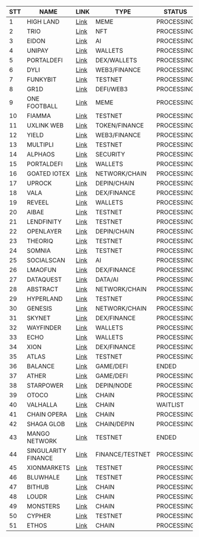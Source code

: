 | STT | NAME       | LINK                                                                                                      | TYPE      | STATUS     |
|-----|------------|-----------------------------------------------------------------------------------------------------------|-----------|------------|
| 1   | HIGH LAND  | [Link](https://highlands.wtf/?club=MeoMeow108)                                                            | MEME      | PROCESSING |
| 2   | TRIO       | [Link](https://trio.xyz/?ref=1514f1d3)                                                                    | NFT       | PROCESSING |
| 3   | EIDON      | [Link](https://app.eidon.ai/)                                                                            | AI        | PROCESSING |
| 4   | UNIPAY     | [Link](https://app.unipay.fi/waitlist?ref_code=HUNVWZ)                                                   | WALLETS   | PROCESSING |
| 5   | PORTALDEFI | [Link](https://portaldefi-dev.bonusblock.io/?r=qBzEKJaR)                                                | DEX/WALLETS | PROCESSING |
| 6   | DYLI       | [Link](https://www.dyli.io/?code=ja06316e)                                                               | WEB3/FINANCE | PROCESSING |
| 7   | FUNKYBIT   | [Link](https://testnet.funkybit.fun/invite/NEUBCWMHARB)                                                 | TESTNET   | PROCESSING |
| 8   | GR1D       | [Link](https://gr1d.gg/?ref=7lCeFm)                                                                      | DEFI/WEB3 | PROCESSING |
| 9   | ONE FOOTBALL | [Link](https://club.onefootball.com/join?referral=HlsWOWKZeMrr)                                         | MEME      | PROCESSING |
| 10  | FIAMMA     | [Link](https://test-bridge.fiammachain.io/register?code=3aJ4qZ)                                         | TESTNET   | PROCESSING |
| 11  | UXLINK WEB | [Link](https://dapp.uxlink.io/season2?ecologyAggreId=1859552610827104257&inviteCode=96047467#S2Staking)   | TOKEN/FINANCE | PROCESSING |
| 12  | YIELD      | [Link](https://yield.wallchain.xyz/contribute?referral=TL1TA)                                            | WEB3/FINANCE | PROCESSING |
| 13  | MULTIPLI   | [Link](https://testnet.multipli.fi/?referral_code=HU7EX)                                                 | TESTNET   | PROCESSING |
| 14  | ALPHAOS    | [Link](https://alphaos.net/point?invite=NEZGIT)                                                          | SECURITY  | PROCESSING |
| 15  | PORTALDEFI | [Link](https://portaltobitcoin.bonusblock.io/?r=qBzEKJaR)                                               | WALLETS   | PROCESSING |
| 16  | GOATED IOTEX | [Link](https://app.galxe.com/quest/IoTeX/GCVhatVaqr?referral_code=GRFr2JVkL6m31_KvpsPOIO4qL4zbLh8lfpE_0fYMYZwE_Ni) | NETWORK/CHAIN | PROCESSING |
| 17  | UPROCK     | [Link](https://link.uprock.com/i/4fe749a6)                                                                | DEPIN/CHAIN | PROCESSING |
| 18  | VALA       | [Link](https://vala.drops.house/invite?code=IOSXQSJTJJ&ext_id=zmbVQtrV3)                                 | DEX/FINANCE | PROCESSING |
| 19  | REVEEL     | [Link](https://reveel.id/?ref_id=A7S28BRIA)                                                               | WALLETS   | PROCESSING |
| 20  | AIBAE      | [Link](https://aibae.me/waitlist?ref_id=XJ7G34KG1)                                                       | TESTNET   | PROCESSING |
| 21  | LENDFINITY | [Link](https://airdrop.lendfinity.xyz/?af=0xe81E898F01Bc49B4A567628A6876A68ab1Bc4646)                    | TESTNET   | PROCESSING |
| 22  | OPENLAYER  | [Link](https://openlayer.deform.cc/boost?referral=FRQ7LzVLzWLr)                                           | DEPIN/CHAIN | PROCESSING |
| 23  | THEORIQ    | [Link](https://quests.theoriq.ai/?r=D93UCW9e)                                                             | TESTNET   | PROCESSING |
| 24  | SOMNIA     | [Link](https://quest.somnia.network/referrals/4BB70DFF)                                                  | TESTNET   | PROCESSING |
| 25  | SOCIALSCAN | [Link](https://socialscan.io/home?invitation_code=8LOBGK61)                                              | AI        | PROCESSING |
| 26  | LMAOFUN    | [Link](https://lmao.fun/join/9sDgCtWfc4J)                                                                | DEX/FINANCE | PROCESSING |
| 27  | DATAQUEST  | [Link](https://dataquest.nvg8.io//signup?ref=748835)                                                     | DATA/AI   | PROCESSING |
| 28  | ABSTRACT   | [Link](https://abstract.deform.cc/?referral=MeoMunDe)                                                    | NETWORK/CHAIN | PROCESSING |
| 29  | HYPERLAND  | [Link](https://testnet.hyperlend.finance/?ref=TPXOZE4XAX)                                                | TESTNET   | PROCESSING |
| 30  | GENESIS    | [Link](https://genesis.dfusion.ai/?r=aq3f33xh)                                                           | NETWORK/CHAIN | PROCESSING |
| 31  | SKYNET     | [Link](https://skynet.certik.com/quest/signup?referralId=88f18460-555b-406e-b0f4-2c2993758e16)              | DEX/FINANCE | PROCESSING |
| 32  | WAYFINDER  | [Link](https://app.wayfinder.ai/referral/TESZG0)                                                         | WALLETS   | PROCESSING |
| 33  | ECHO       | [Link](https://sayecho.xyz/?r=MeoMeow108)                                                                 | WALLETS   | PROCESSING |
| 34  | XION       | [Link](https://early.prometheansaga.com/)                                                                 | DEX/FINANCE | PROCESSING |
| 35  | ATLAS      | [Link](https://testnet.atlasnetwork.xyz/refer/7kurme3)                                                    | TESTNET   | PROCESSING |
| 36  | BALANCE    | [Link](https://balance.fun/rewards?invite_code=mrWt8R33y)                                                | GAME/DEFI | ENDED |
| 37  | ATHER      | [Link](https://account.atherlabs.com/onboarding?referralCode=MzIzMDA2MzkzNTA0)                             | GAME/DEFI | PROCESSING |
| 38  | STARPOWER  | [Link](https://www.starpower.world/wallet?ReferralCode=TUDAAS)                                            | DEPIN/NODE | PROCESSING |
| 39  | OTOCO      | [Link](https://points.otoco.io/?referral=meomundep)                                                       | CHAIN     | PROCESSING |
| 40  | VALHALLA   | [Link](https://valhalla.exchange/)                                                                         | CHAIN     | WAITLIST   |
| 41  | CHAIN OPERA | [Link](https://chainopera.ai/quest/)                                                                      | CHAIN     | PROCESSING |
| 42  | SHAGA GLOB | [Link](https://glob.shaga.xyz/?r=Bdgdwjwdtb)                                                               | CHAIN/DEPIN | PROCESSING |
| 43  | MANGO NETWORK | [Link](https://task.testnet.mangonetwork.io/?invite=FHKOiL)                                             | TESTNET   | ENDED |
| 44  | SINGULARITY FINANCE | [Link](https://t.me/KeoAirDropFreeNe/323/37670)                                                   | FINANCE/TESTNET | PROCESSING |
| 45  | XIONMARKETS | [Link](http://testnet.xionmarkets.com/)                                                                  | TESTNET   | PROCESSING |
| 46  | BLUWHALE   | [Link](https://profile.bluwhale.com/login?referral=2d7e5b9d-ebb7-4966-957d-51a983ab4e1c)                  | TESTNET   | PROCESSING |
| 47  | BITHUB     | [Link](https://bithub.77-bit.com/?referrer=fn8de)                                                        | CHAIN     | PROCESSING |
| 48  | LOUDR      | [Link](https://loudr.xyz/?i=1WCZJD)                                                                       | CHAIN     | PROCESSING |
| 49  | MONSTERS   | [Link](https://www.monsters.fun/ref/LVGG9AW3)                                                             | CHAIN     | PROCESSING |
| 50  | CYPHER     | [Link](https://cypher.z1labs.ai/testnet/)                                                                 | TESTNET   | PROCESSING |
| 51  | ETHOS      | [Link](https://app.ethos.network/claim?referral=MTU2OTY3ODI3ODg0NzUyNDg2NA)                              | CHAIN     | PROCESSING |
